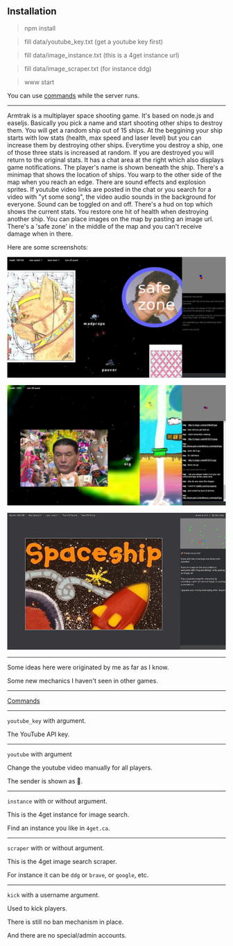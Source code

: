 ## Installation

>npm install

>fill data/youtube_key.txt (get a youtube key first)

>fill data/image_instance.txt (this is a 4get instance url)

>fill data/image_scraper.txt (for instance ddg)

>www start

You can use [commands](#commands) while the server runs.

---

Armtrak is a multiplayer space shooting game. It's based on node.js and easeljs. Basically you pick a name and start shooting other ships to destroy them. You will get a random ship out of 15 ships. At the beggining your ship starts with low stats (health, max speed and laser level) but you can increase them by destroying other ships. Everytime you destroy a ship, one of those three stats is increased at random. If you are destroyed you will return to the original stats. It has a chat area at the right which also displays game notifications. The player's name is shown beneath the ship. There's a minimap that shows the location of ships. You warp to the other side of the map when you reach an edge. There are sound effects and explosion sprites. If youtube video links are posted in the chat or you search for a video with "yt some song", the video audio sounds in the background for everyone. Sound can be toggled on and off. There's a hud on top which shows the current stats. You restore one hit of health when destroying another ship. You can place images on the map by pasting an image url. There's a 'safe zone' in the middle of the map and you can't receive damage when in there.

Here are some screenshots:

![](screenshots/1.jpg)

![](screenshots/2.jpg)

![](screenshots/demo.gif)

---

Some ideas here were originated by me as far as I know.

Some new mechanics I haven't seen in other games.

---

[Commands](#commands)

---

`youtube_key` with argument.

The YouTube API key.

---

`youtube` with argument

Change the youtube video manually for all players.

The sender is shown as 👾.

---

`instance` with or without argument.

This is the 4get instance for image search.

Find an instance you like in `4get.ca`.

---

`scraper` with or without argument.

This is the 4get image search scraper.

For instance it can be `ddg` or `brave`, or `google`, etc.

---

`kick` with a username argument.

Used to kick players.

There is still no ban mechanism in place.

And there are no special/admin accounts.